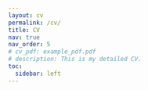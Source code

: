 ```yaml
---
layout: cv
permalink: /cv/
title: CV
nav: true
nav_order: 5
# cv_pdf: example_pdf.pdf
# description: This is my detailed CV.
toc:
  sidebar: left
---
```

